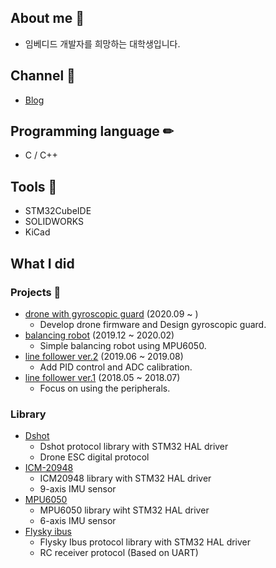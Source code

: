 ## About me 🐤
* 임베디드 개발자를 희망하는 대학생입니다. 

## Channel 🔔
- [Blog](https://mokhwasomssi.tistory.com/)

## Programming language ✏
* C / C++

## Tools 🔨
* STM32CubeIDE  
* SOLIDWORKS
* KiCad

## What I did

### Projects 📝
* [drone with gyroscopic guard](https://github.com/mokhwasomssi/drone_with_gyroscopic_guard.git) (2020.09 ~ )
  - Develop drone firmware and Design gyroscopic guard.
* [balancing robot](https://github.com/mokhwasomssi/stm32_hal_balancing_bot.git) (2019.12 ~ 2020.02)
  - Simple balancing robot using MPU6050.
* [line follower ver.2](https://github.com/mokhwasomssi/stm32_hal_line_tracer.git) (2019.06 ~ 2019.08)
  - Add PID control and ADC calibration.
* [line follower ver.1](https://github.com/mokhwasomssi/stm32_spl_line_tracer.git) (2018.05 ~ 2018.07)
  - Focus on using the peripherals.

### Library
* [Dshot](https://github.com/mokhwasomssi/stm32_hal_dshot.git)
  - Dshot protocol library with STM32 HAL driver
  - Drone ESC digital protocol
* [ICM-20948](https://github.com/mokhwasomssi/stm32_hal_icm20948.git)
  - ICM20948 library with STM32 HAL driver
  - 9-axis IMU sensor
* [MPU6050](https://github.com/mokhwasomssi/stm32_hal_mpu6050.git)
  - MPU6050 library wiht STM32 HAL driver
  - 6-axis IMU sensor
* [Flysky ibus](https://github.com/mokhwasomssi/stm32_hal_flysky_ibus.git)
  - Flysky Ibus protocol library with STM32 HAL driver
  - RC receiver protocol (Based on UART)
